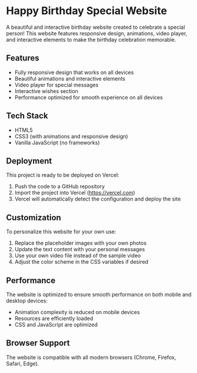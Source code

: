# Happy Birthday Special Website

A beautiful and interactive birthday website created to celebrate a special person! This website features responsive design, animations, video player, and interactive elements to make the birthday celebration memorable.

## Features

- Fully responsive design that works on all devices
- Beautiful animations and interactive elements
- Video player for special messages
- Interactive wishes section
- Performance optimized for smooth experience on all devices

## Tech Stack

- HTML5
- CSS3 (with animations and responsive design)
- Vanilla JavaScript (no frameworks)

## Deployment

This project is ready to be deployed on Vercel:

1. Push the code to a GitHub repository
2. Import the project into Vercel (https://vercel.com)
3. Vercel will automatically detect the configuration and deploy the site

## Customization

To personalize this website for your own use:

1. Replace the placeholder images with your own photos
2. Update the text content with your personal messages
3. Use your own video file instead of the sample video
4. Adjust the color scheme in the CSS variables if desired

## Performance

The website is optimized to ensure smooth performance on both mobile and desktop devices:
- Animation complexity is reduced on mobile devices
- Resources are efficiently loaded
- CSS and JavaScript are optimized

## Browser Support

The website is compatible with all modern browsers (Chrome, Firefox, Safari, Edge).